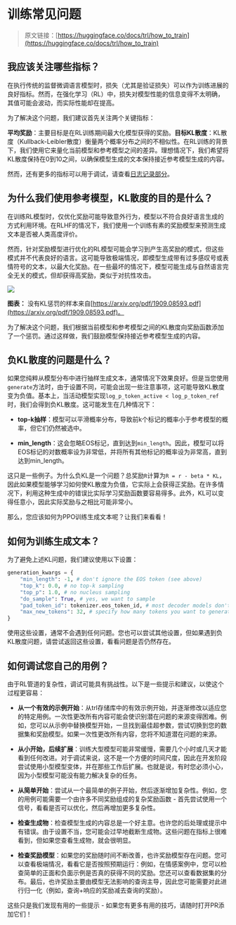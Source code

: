 # 训练常见问题

> 原文链接：[https://huggingface.co/docs/trl/how_to_train](https://huggingface.co/docs/trl/how_to_train)

## 我应该关注哪些指标？

在执行传统的监督微调语言模型时，损失（尤其是验证损失）可以作为训练进展的良好指标。然而，在强化学习（RL）中，损失对模型性能的信息变得不太明确，其值可能会波动，而实际性能却在提高。

为了解决这个问题，我们建议首先关注两个关键指标：

**平均奖励**：主要目标是在RL训练期间最大化模型获得的奖励。**目标KL散度**：KL散度（Kullback-Leibler散度）衡量两个概率分布之间的不相似性。在RL训练的背景下，我们使用它来量化当前模型和参考模型之间的差异。理想情况下，我们希望将KL散度保持在0到10之间，以确保模型生成的文本保持接近参考模型生成的内容。

然而，还有更多的指标可以用于调试，请查看[日志记录部分](logging)。

## 为什么我们使用参考模型，KL散度的目的是什么？

在训练RL模型时，仅优化奖励可能导致意外行为，模型以不符合良好语言生成的方式利用环境。在RLHF的情况下，我们使用一个训练有素的奖励模型来预测生成文本是否被人类高度评价。

然而，针对奖励模型进行优化的RL模型可能会学习到产生高奖励的模式，但这些模式并不代表良好的语言。这可能导致极端情况，即模型生成带有过多感叹号或表情符号的文本，以最大化奖励。在一些最坏的情况下，模型可能生成与自然语言完全无关的模式，但却获得高奖励，类似于对抗性攻击。

![](../Images/1f9d0c78b6bd70ca9e768b8d3302bb7f.png)

**图表：** 没有KL惩罚的样本来自[https://arxiv.org/pdf/1909.08593.pdf](https://arxiv.org/pdf/1909.08593.pdf)。

为了解决这个问题，我们根据当前模型和参考模型之间的KL散度向奖励函数添加了一个惩罚。通过这样做，我们鼓励模型保持接近参考模型生成的内容。

## 负KL散度的问题是什么？

如果您纯粹从模型分布中进行抽样生成文本，通常情况下效果良好。但是当您使用`generate`方法时，由于设置不同，可能会出现一些注意事项，这可能导致KL散度变为负值。基本上，当活动模型实现`log_p_token_active < log_p_token_ref`时，我们会得到负KL散度。这可能发生在几种情况下：

+   **top-k抽样**：模型可以平滑概率分布，导致前k个标记的概率小于参考模型的概率，但它们仍然被选中。

+   **min_length**：这会忽略EOS标记，直到达到`min_length`。因此，模型可以将EOS标记的对数概率设为非常低，并将所有其他标记的概率设为非常高，直到达到min_length。

这只是一些例子。为什么负KL是一个问题？总奖励`R`计算为`R = r - beta * KL`，因此如果模型能够学习如何使KL散度为负值，它实际上会获得正奖励。在许多情况下，利用这种生成中的错误比实际学习奖励函数要容易得多。此外，KL可以变得任意小，因此实际奖励与之相比可能非常小。

那么，您应该如何为PPO训练生成文本呢？让我们来看看！

## 如何为训练生成文本？

为了避免上述KL问题，我们建议使用以下设置：

```py
generation_kwargs = {
    "min_length": -1, # don't ignore the EOS token (see above)
    "top_k": 0.0, # no top-k sampling
    "top_p": 1.0, # no nucleus sampling
    "do_sample": True, # yes, we want to sample
    "pad_token_id": tokenizer.eos_token_id, # most decoder models don't have a padding token - use EOS token instead
    "max_new_tokens": 32, # specify how many tokens you want to generate at most
}
```

使用这些设置，通常不会遇到任何问题。您也可以尝试其他设置，但如果遇到负KL散度问题，请尝试返回这些设置，看看问题是否仍然存在。

## 如何调试您自己的用例？

由于RL管道的复杂性，调试可能具有挑战性。以下是一些提示和建议，以使这个过程更容易：

+   **从一个有效的示例开始**：从trl存储库中的有效示例开始，并逐渐修改以适应您的特定用例。一次性更改所有内容可能会使识别潜在问题的来源变得困难。例如，您可以从示例中替换模型开始，一旦找到最佳超参数，尝试切换到您的数据集和奖励模型。如果一次性更改所有内容，您将不知道潜在问题的来源。

+   **从小开始，后续扩展**：训练大型模型可能非常缓慢，需要几个小时或几天才能看到任何改进。对于调试来说，这不是一个方便的时间尺度，因此在开发阶段尝试使用小型模型变体，并在那些工作后扩展。也就是说，有时您必须小心，因为小型模型可能没有能力解决复杂的任务。

+   **从简单开始**：尝试从一个最简单的例子开始，然后逐渐增加复杂性。例如，您的用例可能需要一个由许多不同奖励组成的复杂奖励函数 - 首先尝试使用一个信号，看看是否可以优化，然后再增加更多复杂性。

+   **检查生成物**：检查模型生成的内容总是一个好主意。也许您的后处理或提示中有错误。由于设置不当，您可能会过早地截断生成物。这些问题在指标上很难看到，但如果您查看生成物，就会很明显。

+   **检查奖励模型**：如果您的奖励随时间不断改善，也许奖励模型存在问题。您可以查看极端情况，看看它是否按照预期运行：例如，在情感案例中，您可以检查简单的正面和负面示例是否真的获得不同的奖励。您还可以查看数据集的分布。最后，也许奖励主要由模型无法影响的查询主导，因此您可能需要对此进行归一化（例如，查询+响应的奖励减去查询的奖励）。

这些只是我们发现有用的一些提示 - 如果您有更多有用的技巧，请随时打开PR添加它们！
